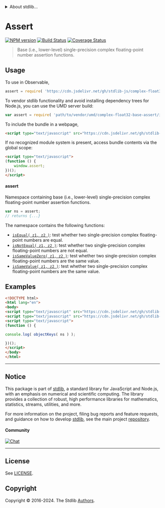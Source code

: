 <!--

@license Apache-2.0

Copyright (c) 2024 The Stdlib Authors.

Licensed under the Apache License, Version 2.0 (the "License");
you may not use this file except in compliance with the License.
You may obtain a copy of the License at

   http://www.apache.org/licenses/LICENSE-2.0

Unless required by applicable law or agreed to in writing, software
distributed under the License is distributed on an "AS IS" BASIS,
WITHOUT WARRANTIES OR CONDITIONS OF ANY KIND, either express or implied.
See the License for the specific language governing permissions and
limitations under the License.

-->


<details>
  <summary>
    About stdlib...
  </summary>
  <p>We believe in a future in which the web is a preferred environment for numerical computation. To help realize this future, we've built stdlib. stdlib is a standard library, with an emphasis on numerical and scientific computation, written in JavaScript (and C) for execution in browsers and in Node.js.</p>
  <p>The library is fully decomposable, being architected in such a way that you can swap out and mix and match APIs and functionality to cater to your exact preferences and use cases.</p>
  <p>When you use stdlib, you can be absolutely certain that you are using the most thorough, rigorous, well-written, studied, documented, tested, measured, and high-quality code out there.</p>
  <p>To join us in bringing numerical computing to the web, get started by checking us out on <a href="https://github.com/stdlib-js/stdlib">GitHub</a>, and please consider <a href="https://opencollective.com/stdlib">financially supporting stdlib</a>. We greatly appreciate your continued support!</p>
</details>

# Assert

[![NPM version][npm-image]][npm-url] [![Build Status][test-image]][test-url] [![Coverage Status][coverage-image]][coverage-url] <!-- [![dependencies][dependencies-image]][dependencies-url] -->

> Base (i.e., lower-level) single-precision complex floating-point number assertion functions.



<section class="usage">

## Usage

To use in Observable,

```javascript
assert = require( 'https://cdn.jsdelivr.net/gh/stdlib-js/complex-float32-base-assert@v0.1.1-umd/browser.js' )
```

To vendor stdlib functionality and avoid installing dependency trees for Node.js, you can use the UMD server build:

```javascript
var assert = require( 'path/to/vendor/umd/complex-float32-base-assert/index.js' )
```

To include the bundle in a webpage,

```html
<script type="text/javascript" src="https://cdn.jsdelivr.net/gh/stdlib-js/complex-float32-base-assert@v0.1.1-umd/browser.js"></script>
```

If no recognized module system is present, access bundle contents via the global scope:

```html
<script type="text/javascript">
(function () {
    window.assert;
})();
</script>
```

#### assert

Namespace containing base (i.e., lower-level) single-precision complex floating-point number assertion functions.

```javascript
var ns = assert;
// returns {...}
```

The namespace contains the following functions:

<!-- <toc pattern="*"> -->

<div class="namespace-toc">

-   <span class="signature">[`isEqual( z1, z2 )`][@stdlib/complex/float32/base/assert/is-equal]</span><span class="delimiter">: </span><span class="description">test whether two single-precision complex floating-point numbers are equal.</span>
-   <span class="signature">[`isNotEqual( z1, z2 )`][@stdlib/complex/float32/base/assert/is-not-equal]</span><span class="delimiter">: </span><span class="description">test whether two single-precision complex floating-point numbers are not equal.</span>
-   <span class="signature">[`isSameValueZero( z1, z2 )`][@stdlib/complex/float32/base/assert/is-same-value-zero]</span><span class="delimiter">: </span><span class="description">test whether two single-precision complex floating-point numbers are the same value.</span>
-   <span class="signature">[`isSameValue( z1, z2 )`][@stdlib/complex/float32/base/assert/is-same-value]</span><span class="delimiter">: </span><span class="description">test whether two single-precision complex floating-point numbers are the same value.</span>

</div>

<!-- </toc> -->

</section>

<!-- /.usage -->

<!-- Package notes. Make sure to keep an empty line after the `section` element and another before the `/section` close. -->

<section class="notes">

</section>

<!-- /.notes -->

<section class="examples">

## Examples

<!-- TODO: better examples -->

<!-- eslint no-undef: "error" -->

```html
<!DOCTYPE html>
<html lang="en">
<body>
<script type="text/javascript" src="https://cdn.jsdelivr.net/gh/stdlib-js/utils-keys@umd/browser.js"></script>
<script type="text/javascript" src="https://cdn.jsdelivr.net/gh/stdlib-js/complex-float32-base-assert@v0.1.1-umd/browser.js"></script>
<script type="text/javascript">
(function () {

console.log( objectKeys( ns ) );

})();
</script>
</body>
</html>
```

</section>

<!-- /.examples -->

<!-- Section for related `stdlib` packages. Do not manually edit this section, as it is automatically populated. -->

<section class="related">

</section>

<!-- /.related -->

<!-- Section for all links. Make sure to keep an empty line after the `section` element and another before the `/section` close. -->


<section class="main-repo" >

* * *

## Notice

This package is part of [stdlib][stdlib], a standard library for JavaScript and Node.js, with an emphasis on numerical and scientific computing. The library provides a collection of robust, high performance libraries for mathematics, statistics, streams, utilities, and more.

For more information on the project, filing bug reports and feature requests, and guidance on how to develop [stdlib][stdlib], see the main project [repository][stdlib].

#### Community

[![Chat][chat-image]][chat-url]

---

## License

See [LICENSE][stdlib-license].


## Copyright

Copyright &copy; 2016-2024. The Stdlib [Authors][stdlib-authors].

</section>

<!-- /.stdlib -->

<!-- Section for all links. Make sure to keep an empty line after the `section` element and another before the `/section` close. -->

<section class="links">

[npm-image]: http://img.shields.io/npm/v/@stdlib/complex-float32-base-assert.svg
[npm-url]: https://npmjs.org/package/@stdlib/complex-float32-base-assert

[test-image]: https://github.com/stdlib-js/complex-float32-base-assert/actions/workflows/test.yml/badge.svg?branch=v0.1.1
[test-url]: https://github.com/stdlib-js/complex-float32-base-assert/actions/workflows/test.yml?query=branch:v0.1.1

[coverage-image]: https://img.shields.io/codecov/c/github/stdlib-js/complex-float32-base-assert/main.svg
[coverage-url]: https://codecov.io/github/stdlib-js/complex-float32-base-assert?branch=main

<!--

[dependencies-image]: https://img.shields.io/david/stdlib-js/complex-float32-base-assert.svg
[dependencies-url]: https://david-dm.org/stdlib-js/complex-float32-base-assert/main

-->

[chat-image]: https://img.shields.io/gitter/room/stdlib-js/stdlib.svg
[chat-url]: https://app.gitter.im/#/room/#stdlib-js_stdlib:gitter.im

[stdlib]: https://github.com/stdlib-js/stdlib

[stdlib-authors]: https://github.com/stdlib-js/stdlib/graphs/contributors

[umd]: https://github.com/umdjs/umd
[es-module]: https://developer.mozilla.org/en-US/docs/Web/JavaScript/Guide/Modules

[deno-url]: https://github.com/stdlib-js/complex-float32-base-assert/tree/deno
[deno-readme]: https://github.com/stdlib-js/complex-float32-base-assert/blob/deno/README.md
[umd-url]: https://github.com/stdlib-js/complex-float32-base-assert/tree/umd
[umd-readme]: https://github.com/stdlib-js/complex-float32-base-assert/blob/umd/README.md
[esm-url]: https://github.com/stdlib-js/complex-float32-base-assert/tree/esm
[esm-readme]: https://github.com/stdlib-js/complex-float32-base-assert/blob/esm/README.md
[branches-url]: https://github.com/stdlib-js/complex-float32-base-assert/blob/main/branches.md

[stdlib-license]: https://raw.githubusercontent.com/stdlib-js/complex-float32-base-assert/main/LICENSE

<!-- <toc-links> -->

[@stdlib/complex/float32/base/assert/is-equal]: https://github.com/stdlib-js/complex-float32-base-assert-is-equal/tree/umd

[@stdlib/complex/float32/base/assert/is-not-equal]: https://github.com/stdlib-js/complex-float32-base-assert-is-not-equal/tree/umd

[@stdlib/complex/float32/base/assert/is-same-value-zero]: https://github.com/stdlib-js/complex-float32-base-assert-is-same-value-zero/tree/umd

[@stdlib/complex/float32/base/assert/is-same-value]: https://github.com/stdlib-js/complex-float32-base-assert-is-same-value/tree/umd

<!-- </toc-links> -->

</section>

<!-- /.links -->
